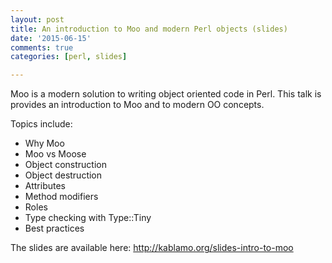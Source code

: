 ```yaml
---
layout: post
title: An introduction to Moo and modern Perl objects (slides)
date: '2015-06-15'
comments: true
categories: [perl, slides]

---
```


Moo is a modern solution to writing object oriented code in Perl.  This talk
is provides an introduction to Moo and to modern OO concepts.

Topics include:

- Why Moo
- Moo vs Moose
- Object construction
- Object destruction
- Attributes
- Method modifiers
- Roles
- Type checking with Type::Tiny
- Best practices

The slides are available here: http://kablamo.org/slides-intro-to-moo
